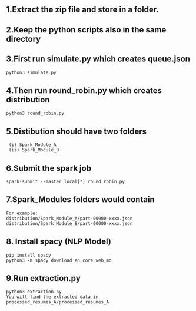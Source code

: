 ## 1.Extract the zip file and store in a folder.
## 2.Keep the python scripts also in the same directory
## 3.First run simulate.py which creates queue.json 
    python3 simulate.py
## 4.Then run round_robin.py which creates distribution
    python3 round_robin.py
## 5.Distibution should have two folders 
     (i) Spark_Module_A 
     (ii) Spark_Module_B
## 6.Submit the spark job 
    spark-submit --master local[*] round_robin.py
## 7.Spark_Modules folders would contain
    For example:
    distribution/Spark_Module_A/part-00000-xxxx.json
    distribution/Spark_Module_B/part-00000-xxxx.json
## 8. Install spacy (NLP Model)
    pip install spacy
    python3 -m spacy download en_core_web_md
## 9.Run extraction.py
    python3 extraction.py
    You will find the extracted data in processed_resumes_A/processed_resumes_A

